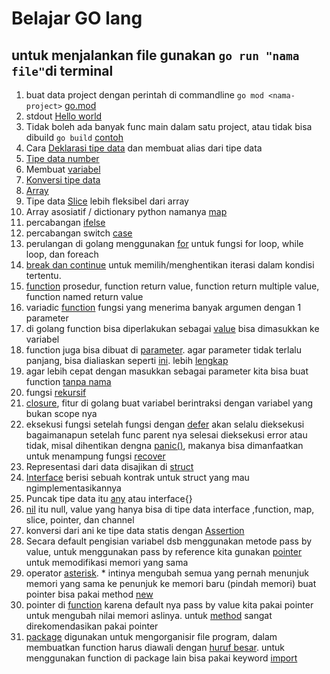 # Belajar GO lang

## untuk menjalankan file gunakan ```go run "nama file"```di terminal

1. buat data project dengan perintah di commandline ```go mod <nama-project>```  [go.mod](go.mod)
2. stdout [Hello world](helloworld.go)
3. Tidak boleh ada banyak func main dalam satu project, atau tidak bisa dibuild ```go build``` [contoh](sample.go)
4. Cara [Deklarasi tipe data](typeDeclaration.go) dan membuat alias dari tipe data
5. [Tipe data number](number.go)
6. Membuat [variabel](variable.go)
7. [Konversi tipe data](datatypeconversion.go)
8. [Array](arya.go)
9. Tipe data [Slice](sliceAlterArya.go) lebih fleksibel dari array
10. Array asosiatif / dictionary python namanya [map](map.go)
11. percabangan [ifelse](ifelse.go)
12. percabangan switch [case](switch.go)
13. perulangan di golang menggunakan [for](for.go) untuk fungsi for loop, while loop, dan foreach
14. [break dan continue](breakAndContinue.go) untuk memilih/menghentikan iterasi dalam kondisi tertentu.
15. [function](function.go) prosedur, function return value, function return multiple value, function named return value
16. variadic [function](variadicFuncion.go) fungsi yang menerima banyak argumen dengan 1 parameter
17. di golang function bisa diperlakukan sebagai [value](functionValue.go) bisa dimasukkan ke variabel
18. function juga bisa dibuat di [parameter](functionAsParameter.go).
agar parameter tidak terlalu panjang, bisa dialiaskan seperti [ini](functionAsParameter2.go). lebih [lengkap](typeDeclaration.go)
19. agar lebih cepat dengan masukkan sebagai parameter kita bisa buat function [tanpa nama](anonymusFunction.go)
20. fungsi [rekursif](recursiveFunction.go)
21. [closure](closure.go), fitur di golang buat variabel berintraksi dengan variabel yang bukan scope nya
22. eksekusi fungsi setelah fungsi dengan [defer](defer.go) akan selalu dieksekusi bagaimanapun setelah func parent nya selesai dieksekusi error atau tidak, misal dihentikan dengna [panic()](panic.go), makanya bisa dimanfaatkan untuk menampung fungsi [recover](recover.go)
23. Representasi dari data disajikan di [struct](struct.go)
24. [Interface](interface.go) berisi sebuah kontrak untuk struct yang mau ngimplementasikannya
25. Puncak tipe data itu [any](aniani.go) atau interface{}
26. [nil](nil.go) itu null, value yang hanya bisa di tipe data interface ,function, map, slice, pointer, dan channel
27. konversi dari ani ke tipe data statis dengan [Assertion](typeAssertions.go)
28. Secara default pengisian variabel dsb menggunakan metode pass by value, untuk menggunakan pass by reference kita gunakan [pointer](pointer.go) untuk memodifikasi memori yang sama
29. operator [asterisk](pointer.go). * intinya mengubah semua yang pernah menunjuk memori yang sama ke  penunjuk ke memori baru (pindah memori)
buat pointer bisa pakai method [new](new.go)
30. pointer di [function](pointerFunction.go) karena default nya pass by value kita pakai pointer untuk mengubah nilai memori aslinya. untuk [method](pointerMethod.go) sangat direkomendasikan pakai pointer
31. [package](helper/helper.go) digunakan untuk mengorganisir file program, dalam membuatkan function harus diawali dengan [huruf besar](helper/helper.go). untuk menggunakan function di package lain bisa pakai keyword [import](import.go)
